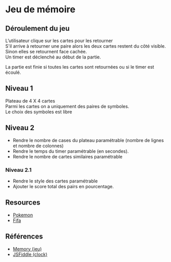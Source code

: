 # Jeu de mémoire

## Déroulement du jeu

L’utilisateur clique sur les cartes pour les retourner  
S'il arrive à retourner une paire alors les deux cartes restent du côté visible. Sinon elles se retournent face cachée.  
Un timer est déclenché au début de la partie.

La partie est finie si toutes les cartes sont retournées ou si le timer est écoulé.

## Niveau 1

Plateau de 4 X 4 cartes  
Parmi les cartes on a uniquement des paires de symboles.  
Le choix des symboles est libre

## Niveau 2

- Rendre le nombre de cases du plateau paramétrable (nombre de lignes et nombre de colonnes)
- Rendre le temps du timer paramétrable (en secondes).
- Rendre le nombre de cartes similaires paramétrable

### Niveau 2.1

- Rendre le style des cartes paramétrable
- Ajouter le score total des pairs en pourcentage.

## Resources

- [Pokemon](https://www.kaggle.com/kvpratama/pokemon-images-dataset/version/2)
- [Fifa](https://sofifa.com)

## Références

- [Memory (jeu)](https://fr.wikipedia.org/wiki/Memory_(jeu))
- [JSFiddle (clock)](https://jsfiddle.net/c6jbntLe)
